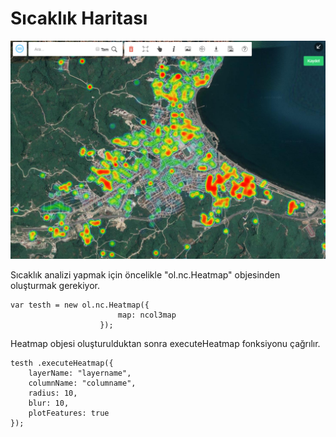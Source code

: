 # Sıcaklık Haritası


![Araçlar Örnek](https://raw.githubusercontent.com/netcad-gis/sdk-harita-istemcisi/master/img/SicaklikHaritasi.png)

Sıcaklık analizi yapmak için öncelikle "ol.nc.Heatmap" objesinden oluşturmak gerekiyor.

    var testh = new ol.nc.Heatmap({
                            map: ncol3map
                        });
 

Heatmap objesi oluşturulduktan sonra executeHeatmap fonksiyonu çağrılır.

    testh .executeHeatmap({
        layerName: "layername",
        columnName: "columname",
        radius: 10,
        blur: 10,
        plotFeatures: true
    });
